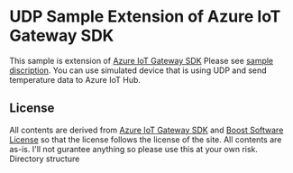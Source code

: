 # UDP Sample Extension of Azure IoT Gateway SDK
This sample is extension of [Azure IoT Gateway SDK](http://github.com/azure/azure-iot-gateway-sdk) Please see [sample discription](samples/udp_gateway/src/README.md).
You can use simulated device that is using UDP and send temperature data to Azure IoT Hub. 

## License 
All contents are derived from [Azure IoT Gateway SDK](http://github.com/azure/azure-iot-gateway-sdk) and [Boost Software License](http://www.boost.org/users/license.html) so that the license follows the license of the site. 
All contents are as-is. I'll not gurantee anything so please use this at your own risk. 
Directory structure


